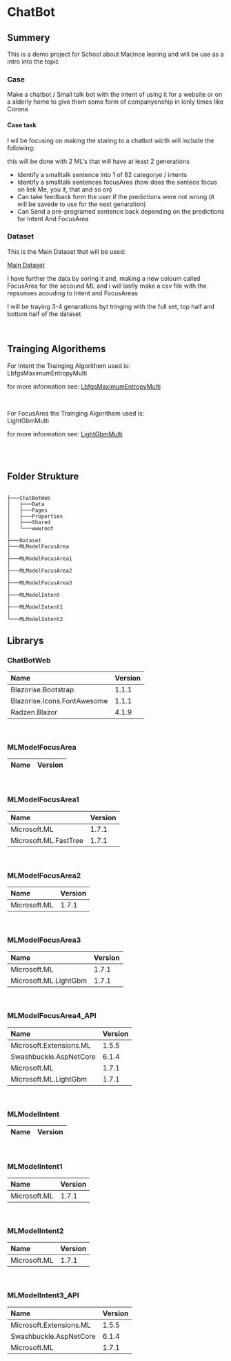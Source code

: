 ﻿# ChatBot

## Summery

This is a demo project for School about Macince learing
and will be use as a intro into the topic


### Case

Make a chatbot / Small talk bot with the intent of using it for a website or
on a alderly home to give them some form of companyenship in lonly times like
Corona


#### Case task

I wil be focusing on making the staring to a chatbot wicth will include the following:

this will be done with 2 ML's that will have at least 2 generations

- Identify a smalltalk sentence into 1 of 82 categorye / intents
- Identify a smalltalk sentences focusArea (how does the sentece focus on liek Me, you it, that and so on)
- Can take feedback form the user if the predictions were not wrong (it will be savede to use for the next genaration)
- Can Send a pre-programed sentence back depending on the predictions for Intent And FocusArea


### Dataset

This is the Main Dataset that will be used:

[Main Dataset](https://www.kaggle.com/datasets/salmanfaroz/small-talk-intent-classification-data)

I have further the data by soring it and, making a new coloum called FocusArea for the secound ML
and i will lastly make a csv file with the repsonses acouding to Intent and FocusAreas

I will be traying 3-4 genarations byt tringing with the full set, top half and bottom half of the dataset

<br/>

## Trainging Algorithems

For Intent the Trainging Algorithem used is: <br/>
LbfgsMaximumEntropyMulti

for more information see:
[LbfgsMaximumEntropyMulti](https://learn.microsoft.com/en-us/dotnet/api/microsoft.ml.trainers.lbfgsmaximumentropymulticlasstrainer?view=ml-dotnet)

<br/>

For FocusArea the Trainging Algorithem used is: <br/>
LightGbmMulti

for more information see:
[LightGbmMulti](https://learn.microsoft.com/en-us/dotnet/api/microsoft.ml.trainers.lightgbm.lightgbmmulticlasstrainer?view=ml-dotnet)


<br/>
<br/>


## Folder Strukture

```

├───ChatBotWeb
│   ├───Data
│   ├───Pages
│   ├───Properties
│   ├───Shared
│   └───wwwroot
│       
├───Dataset
├───MLModelFocusArea
│   
├───MLModelFocusArea1
│   
├───MLModelFocusArea2
│   
├───MLModelFocusArea3
│   
├───MLModelIntent
│   
├───MLModelIntent1
│  
└───MLModelIntent2

```



## Librarys

### ChatBotWeb
| Name                        | Version |
| :-------------------------- | :------ |
| Blazorise.Bootstrap         | 1.1.1   |
| Blazorise.Icons.FontAwesome | 1.1.1   |
| Radzen.Blazor               | 4.1.9   |

<br/>

### MLModelFocusArea
| Name | Version |
| :--- | :------ |

<br/>

### MLModelFocusArea1
| Name                  | Version |
| :-------------------- | :------ |
| Microsoft.ML          | 1.7.1   |
| Microsoft.ML.FastTree | 1.7.1   |

<br/>

### MLModelFocusArea2
| Name         | Version |
| :----------- | :------ |
| Microsoft.ML | 1.7.1   |

<br/>

### MLModelFocusArea3
| Name                  | Version |
| :-------------------- | :------ |
| Microsoft.ML          | 1.7.1   |
| Microsoft.ML.LightGbm | 1.7.1   |

<br/>

### MLModelFocusArea4_API
| Name                    | Version |
| :---------------------- | :------ |
| Microsoft.Extensions.ML | 1.5.5   |
| Swashbuckle.AspNetCore  | 6.1.4   |
| Microsoft.ML            | 1.7.1   |
| Microsoft.ML.LightGbm   | 1.7.1   |

<br/>

### MLModelIntent
| Name | Version |
| :--- | :------ |

<br/>

### MLModelIntent1
| Name         | Version |
| :----------- | :------ |
| Microsoft.ML | 1.7.1   |

<br/>

### MLModelIntent2
| Name         | Version |
| :----------- | :------ |
| Microsoft.ML | 1.7.1   |

<br/>

### MLModelIntent3_API
| Name                    | Version |
| :---------------------- | :------ |
| Microsoft.Extensions.ML | 1.5.5   |
| Swashbuckle.AspNetCore  | 6.1.4   |
| Microsoft.ML            | 1.7.1   |






